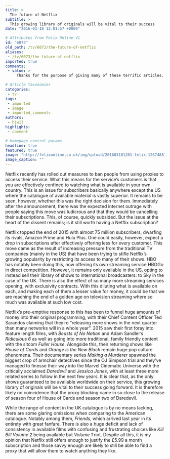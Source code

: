 ```yaml
---
title: >
  The future of Netflix
subtitle: >
  This growing library of originals will be vital to their success
date: "2016-03-18 12:01:57 +0000"

# Attributes from Felix Online V1
id: "6073"
old_path: /tv/6073/the-future-of-netflix
aliases:
 - /tv/6073/the-future-of-netflix
imported: true
comments:
 - value: >
     Thanks for the purpose of giving many of these terrific articles. <br>nba 2k16 mt ps4 http://forum.ceramicart.ru/viewtopic.php?pid=83606#p83606,Great internet site! It looks very professional! Sustain the helpful job! <br>Adrian Mutu http://www.orcfight.de/orcfight/forum/index.php?action=vthread&amp;forum=2&amp;topic=38132

# Article Taxonomies
categories:
 - tv
tags:
 - imported
 - image
 - imported_comments
authors:
 - hjw13
highlights:
 - comment

# Homepage control params
headline: true
featured: true
image: "http://felixonline.co.uk/img/upload/201603181201-felix-12674881_10154165096203714_135856404_o.jpg"
image_caption: ""
---
```


Netflix recently has rolled out measures to ban people from using proxies to access their service. What this means for the service’s customers is that you are effectively confined to watching what is available in your own country. This is an issue for subscribers basically anywhere except the US where the catalogue of available material is vastly superior. It remains to be seen, however, whether this was the right decision for them. Immediately after the announcement, there was the expected internet outrage with people saying this move was ludicrous and that they would be cancelling their subscriptions. This, of course, quickly subsided. But the issue at the heart of the dissent remains; is it still worth having a Netflix subscription?

Netflix topped the end of 2015 with almost 75 million subscribers, dwarfing its rivals, Amazon Prime and Hulu Plus. One could easily, however, expect a drop in subscriptions after effectively offering less for every customer. This move came as the result of increasing pressure from the traditional TV companies (mainly in the US) that have been trying to stifle Netflix’s growing popularity by restricting its access to many of their shows. HBO has notably been doing this, now offering its own streaming service HBOGo in direct competition. However, it remains only available in the US, opting to instead sell their library of shows to international broadcasters: to Sky in the case of the UK. There is also the effect of so many more streaming services opening, with exclusivity contracts. With this diluting what is available on each, and making each of them a lesser value for money, it could be that we are reaching the end of a golden age on television streaming where so much was available at such low cost.

Netflix’s pre-emptive response to this has been to funnel huge amounts of money into their original programming, with their Chief Content Officer Ted Sarandos claiming that they’re “releasing more shows in the next quarter than many networks will in a whole year”. 2015 saw their first foray into feature length films, with _Beasts of No Nation_ and Adam Sandler’s _Ridiculous 6_ as well as going into more traditional, family friendly content with the sitcom _Fuller House_. Alongside this, their returning shows like _House of Cards_ and _Orange is the New Black_ remain huge pop culture phenomena. Their documentary series _Making a Murderer_ spawned the biggest crop of armchair detectives since the OJ Simpson trial and they’ve managed to finesse their way into the Marvel Cinematic Universe with the critically acclaimed _Daredevil_ and _Jessica Jones_, with at least three more related series to follow in the next few years. It is clear that, as the only shows guaranteed to be available worldwide on their service, this growing library of originals will be vital to their success going forward. It is therefore likely no coincidence that the proxy blocking came in so close to the release of season four of House of Cards and season two of Daredevil.

While the range of content in the UK catalogue is by no means lacking, there are some glaring omissions when comparing to the American catalogue. Notably among them, _Friends_, which arrived last year in its entirety with great fanfare. There is also a huge deficit and lack of consistency in available films with confusing and frustrating choices like _Kill Bill Volume 2_ being available but _Volume 1_ not. Despite all this, it is my opinion that Netflix still offers enough to justify the £5.99 a month subscription and those savvy enough are likely to still be able to find a proxy that will allow them to watch anything they like.
